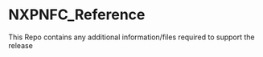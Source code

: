 # NXPNFC_Reference
This Repo contains any additional information/files required to support the release
